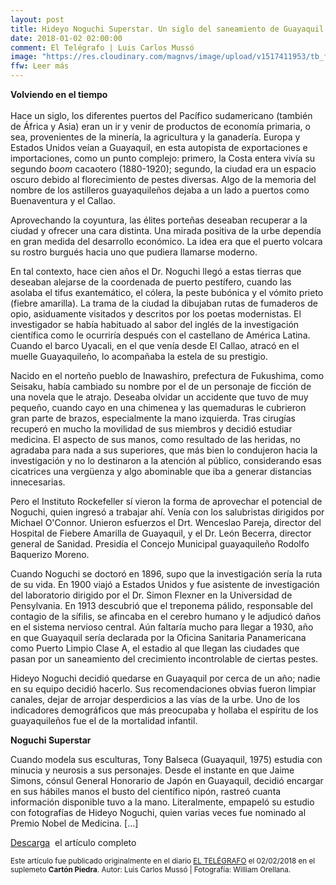```yaml
---
layout: post
title: Hideyo Noguchi Superstar. Un siglo del saneamiento de Guayaquil
date: 2018-01-02 02:00:00
comment: El Telégrafo | Luis Carlos Mussó
image: "https://res.cloudinary.com/magnvs/image/upload/v1517411953/tb_fcmxrm.jpg"
ffw: Leer más  
---
```


**Volviendo en el tiempo** <br /><br/>Hace un siglo, los diferentes puertos del Pacífico sudamericano (también de África y Asia) eran un ir y venir de productos de economía primaria, o sea, provenientes de la minería, la agricultura y la ganadería. Europa y Estados Unidos veían a Guayaquil, en esta autopista de exportaciones e importaciones, como un punto complejo: primero, la Costa entera vivía su segundo *boom* cacaotero (1880-1920); segundo, la ciudad era un espacio oscuro debido al florecimiento de pestes diversas. Algo de la memoria del nombre de los astilleros guayaquileños dejaba a un lado a puertos como Buenaventura y el Callao.  

Aprovechando la coyuntura, las élites porteñas deseaban recuperar a la ciudad y ofrecer una cara distinta. Una mirada positiva de la urbe dependía en gran medida del desarrollo económico. La idea era que el puerto volcara su rostro burgués hacia uno que pudiera llamarse moderno.  

En tal contexto, hace cien años el Dr. Noguchi llegó a estas tierras que deseaban alejarse de la coordenada de puerto pestífero, cuando las asolaba el tifus exantemático, el cólera, la peste bubónica y el vómito prieto (fiebre amarilla). La trama de la ciudad la dibujaban rutas de fumaderos de opio, asiduamente visitados y descritos por los poetas modernistas. El investigador se había habituado al sabor del inglés de la investigación científica como le ocurriría después con el castellano de América Latina. Cuando el barco Uyacali, en el que venía desde El Callao, atracó en el muelle Guayaquileño, lo acompañaba la estela de su prestigio.  

Nacido en el norteño pueblo de Inawashiro, prefectura de Fukushima, como Seisaku, había cambiado su nombre por el de un personaje de ficción de una novela que le atrajo. Deseaba olvidar un accidente que tuvo de muy pequeño, cuando cayo en una chimenea y las quemaduras le cubrieron gran parte de brazos, especialmente la mano izquierda. Tras cirugías recuperó en mucho la movilidad de sus miembros y decidió estudiar medicina. El aspecto de sus manos, como resultado de las heridas, no agradaba para nada a sus superiores, que más bien lo condujeron hacia la investigación y no lo destinaron a la atención al público, considerando esas cicatrices una vergüenza y algo abominable que iba a generar distancias innecesarias.  

Pero el Instituto Rockefeller sí vieron la forma de aprovechar el potencial de Noguchi, quien ingresó a trabajar ahí. Venía con los salubristas dirigidos por Michael O'Connor. Unieron esfuerzos el Drt. Wenceslao Pareja, director del Hospital de Fiebere Amarilla de Guayaquil, y el Dr. León Becerra, director general de Sanidad. Presidía el Concejo Municipal guayaquileño Rodolfo Baquerizo Moreno.  

Cuando Noguchi se doctoró en 1896, supo que la investigación sería la ruta de su vida. En 1900 viajó a Estados Unidos y fue asistente de investigación del laboratorio dirigido por el Dr. Simon Flexner en la Universidad de Pensylvania. En 1913 descubrió que el treponema pálido, responsable del contagio de la sífilis, se afincaba en el cerebro humano y le adjudicó daños en el sistema nervioso central. Aún faltaría mucho para llegar a 1930, año en que Guayaquil sería declarada por la Oficina Sanitaria Panamericana como Puerto Limpio Clase A, el estadio al que llegan las ciudades que pasan por un saneamiento del crecimiento incontrolable de ciertas pestes.  

Hideyo Noguchi decidió quedarse en Guayaquil por cerca de un año; nadie en su equipo decidió hacerlo. Sus recomendaciones obvias fueron limpiar canales, dejar de arrojar desperdicios a las vías de la urbe. Uno de los indicadores demográficos que más preocupaba y hollaba el espíritu de los guayaquileños fue el de la mortalidad infantil.  

**Noguchi Superstar**  

Cuando modela sus esculturas, Tony Balseca (Guayaquil, 1975) estudia con minucia y neurosis a sus personajes. Desde el instante en que Jaime Simons, cónsul General Honorario de Japón en Guayaquil, decidió encargar en sus hábiles manos el busto del científico nipón, rastreó cuanta información disponible tuvo a la mano. Literalmente, empapeló su estudio con fotografías de Hideyo Noguchi, quien varias veces fue nominado al Premio Nobel de Medicina. [...] 

<p><a href="/assets/noguchi-superstar.pdf" class="button outline" role="button"> <i class="fa fa-file-pdf-o"></i>  Descarga</a>&nbsp;&nbsp;el artículo completo</p>


<small>Este artículo fue publicado originalmente en el diario [EL TELÉGRAFO](http://www.eltelegrafo.com.ec) el 02/02/2018 en el suplemeto **Cartón Piedra**. Autor: Luis Carlos Mussó | Fotografía: William Orellana.</small>
